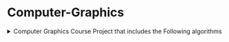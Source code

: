 # Computer-Graphics


<details>
  <summary>Computer Graphics Course Project that includes the Following algorithms</summary>


### Main Form 
-----
![](https://github.com/Rowida46/Machine-Learning/blob/master/All_Algo.png)


### Select one of the Following algorithms

    ***If **Elips** & **Rotation** & **Scaling** & **Transformation** selected :*** 
  
  ![](https://github.com/Rowida46/Machine-Learning/blob/master/elips.png)
